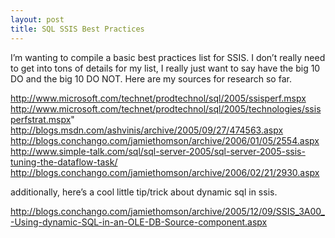 ```yaml
---
layout: post
title: SQL SSIS Best Practices
---
```


I’m wanting to compile a basic best practices list for SSIS. I don’t really need to get into tons of details for my list, I really just want to say have the big 10 DO and the big 10 DO NOT. Here are my sources for research so far.

http://www.microsoft.com/technet/prodtechnol/sql/2005/ssisperf.mspx
http://www.microsoft.com/technet/prodtechnol/sql/2005/technologies/ssisperfstrat.mspx"
http://blogs.msdn.com/ashvinis/archive/2005/09/27/474563.aspx
http://blogs.conchango.com/jamiethomson/archive/2006/01/05/2554.aspx
http://www.simple-talk.com/sql/sql-server-2005/sql-server-2005-ssis-tuning-the-dataflow-task/
http://blogs.conchango.com/jamiethomson/archive/2006/02/21/2930.aspx

additionally, here’s a cool little tip/trick about dynamic sql in ssis.

http://blogs.conchango.com/jamiethomson/archive/2005/12/09/SSIS_3A00_-Using-dynamic-SQL-in-an-OLE-DB-Source-component.aspx
